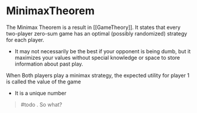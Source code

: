 # MinimaxTheorem

The Minimax Theorem is a result in [[GameTheory]]. It states that every two-player zero-sum game has an optimal (possibly randomized) strategy for each player.

* It may not necessarily be the best if your opponent is being dumb, but it maximizes your values without special knowledge or space to store information about past play.

When Both players play a minimax strategy, the expected utility for player 1 is called the value of the game

* It is a unique number

> #todo
    . So what?
